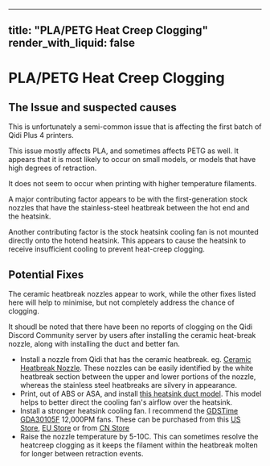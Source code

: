 
---
title: "PLA/PETG Heat Creep Clogging"
render_with_liquid: false
---

# PLA/PETG Heat Creep Clogging

## The Issue and suspected causes

This is unfortunately a semi-common issue that is affecting the first batch of Qidi Plus 4 printers.

This issue mostly affects PLA, and sometimes affects PETG as well.  It appears that it is most likely to occur on small models, or models that have high degrees of retraction.

It does not seem to occur when printing with higher temperature filaments.

A major contributing factor appears to be with the first-generation stock nozzles that have the stainless-steel heatbreak between the hot end and the heatsink.

Another contributing factor is the stock heatsink cooling fan is not mounted directly onto the hotend heatsink.
This appears to cause the heatsink to receive insufficient cooling to prevent heat-creep clogging.

## Potential Fixes

The ceramic heatbreak nozzles appear to work, while the other fixes listed here will help to minimise, but not completely address the chance of clogging.

It shoudl be noted that there have been no reports of clogging on the Qidi Discord Community server by users after installing the ceramic heat-break nozzle, along with installing the duct and better fan.

- Install a nozzle from Qidi that has the ceramic heatbreak.  eg. [Ceramic Heatbreak Nozzle](https://qidi3d.com/products/plus-4-bimetal-nozzles-2pcs).
  These nozzles can be easily identified by the white heatbreak section between the upper and lower portions of the nozzle, whereas the stainless steel heatbreaks are silvery in appearance.
- Print, out of ABS or ASA, and install [this heatsink duct model](https://www.thingiverse.com/thing:6782612).
  This model helps to better direct the cooling fan's airflow over the heatsink.
- Install a stronger heatsink cooling fan.
  I recommend the [GDSTime GDA30105F](http://gdstime.com/pro1/62.html) 12,000PM fans.
  These can be purchased from this [US Store](https://west3d.com/products/gdstime-dc-24v-30x30x10-axial-fan-24v-gda30105f-dual-ball-bearing-1200rpm-1w-06a-xh2-54), [EU Store](https://www.hotend.eu/p/gdstime-axial-fan-sleeve-3010-24v) or from [CN Store](https://www.aliexpress.com/item/1005001769596081.html)
- Raise the nozzle temperature by 5-10C.
  This can sometimes resolve the heatcreep clogging as it keeps the filament within the heatbreak molten for longer between retraction events.

